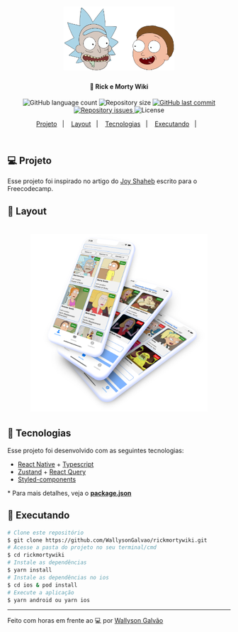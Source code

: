<h1 align="center">
    <img alt="Logo Rick and Morty Characters Wiki" title="#rickyandmorty" src=".github/rickyandmorty.png" width="250px" />
</h1>

<h4 align="center">
  🚀 Rick e Morty Wiki
</h4>

<p align="center">
  <img alt="GitHub language count" src="https://img.shields.io/github/languages/count/WallysonGalvao/rickmortywiki">

  <img alt="Repository size" src="https://img.shields.io/github/repo-size/WallysonGalvao/rickmortywiki">

  <a href="https://github.com/WallysonGalvao/rickmortywiki/commits/main">
    <img alt="GitHub last commit" src="https://img.shields.io/github/last-commit/WallysonGalvao/rickmortywiki">
  </a>

  <a href="https://github.com/WallysonGalvao/rickmortywiki/issues">
    <img alt="Repository issues" src="https://img.shields.io/github/issues/WallysonGalvao/rickmortywiki">
  </a>

  <img alt="License" src="https://img.shields.io/badge/license-MIT-brightgreen">
</p>

<p align="center">
  <a href="#-projeto">Projeto</a>&nbsp;&nbsp;&nbsp;|&nbsp;&nbsp;&nbsp;
  <a href="#-layout">Layout</a>&nbsp;&nbsp;&nbsp;|&nbsp;&nbsp;&nbsp;
  <a href="#rocket-tecnologias">Tecnologias</a>&nbsp;&nbsp;&nbsp;|&nbsp;&nbsp;&nbsp;
  <a href="#rocket-executando">Executando</a>&nbsp;&nbsp;&nbsp;|&nbsp;&nbsp;&nbsp;
</p>
<br>

## 💻 Projeto

Esse projeto foi inspirado no artigo do [Joy Shaheb](https://www.freecodecamp.org/news/react-js-project-build-a-rick-and-morty-character-wiki/) escrito para o Freecodecamp.

## 🎨 Layout

<h1 align="center">
 <img alt="Logo Rick and Morty Characters Wiki" title="#rickyandmorty" src=".github/mockup.png" width="400px" />      
</h1>

## :rocket: Tecnologias

Esse projeto foi desenvolvido com as seguintes tecnologias:

- [React Native](https://reactnative.dev/) + [Typescript](https://www.typescriptlang.org/)
- [Zustand](https://github.com/pmndrs/zustand) + [React Query](https://react-query.tanstack.com/)
- [Styled-components](https://styled-components.com/)

\* Para mais detalhes, veja o **[package.json](./package.json)**

## :notebook: Executando

```bash
# Clone este repositório
$ git clone https://github.com/WallysonGalvao/rickmortywiki.git
# Acesse a pasta do projeto no seu terminal/cmd
$ cd rickmortywiki
# Instale as dependências
$ yarn install
# Instale as dependências no ios
$ cd ios & pod install
# Execute a aplicação
$ yarn android ou yarn ios
```

---

Feito com horas em frente ao :computer: por [Wallyson Galvão](https://www.linkedin.com/in/wallyson-galvao/)
